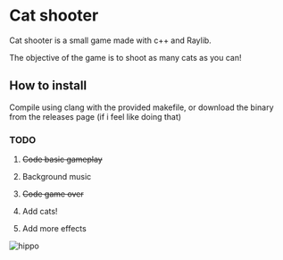 # Cat shooter

Cat shooter is a small game made with c++ and Raylib.

The objective of the game is to shoot as many cats as you can!

## How to install

Compile using clang with the provided makefile, or download the binary from the releases page (if i feel like doing that)

  

### TODO

1. <del>Code basic gameplay

2. Background music

3. <del>Code game over

4. Add cats!

5. Add more effects

  

![hippo](https://media.tenor.com/gIujj5bPWmMAAAAi/maxwell.gif)
